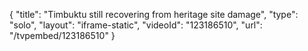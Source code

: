 {
    "title": "Timbuktu still recovering from heritage site damage",
    "type": "solo",
    "layout": "iframe-static",
    "videoId": "123186510",
    "url": "\/tvpembed\/123186510"
}